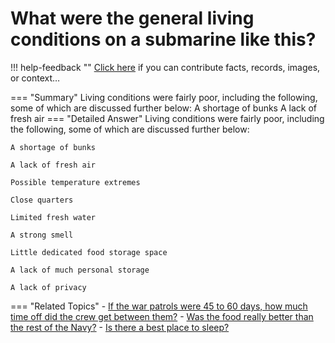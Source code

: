 # What were the general living conditions on a submarine like this?

!!! help-feedback ""
    <a href="/feedback/" data-feedback-link>Click here</a>
    if you can contribute facts, records, images, or context…

<a id="summary"></a>
=== "Summary"
    Living conditions were fairly poor, including the following, some of which are discussed further below: A shortage of bunks A lack of fresh air
=== "Detailed Answer"
    Living conditions were fairly poor, including the following, some of which are discussed further below:

    A shortage of bunks

    A lack of fresh air

    Possible temperature extremes

    Close quarters

    Limited fresh water

    A strong smell

    Little dedicated food storage space

    A lack of much personal storage

    A lack of privacy
=== "Related Topics"
    - [If the war patrols were 45 to 60 days, how much time off did the crew get between them?](./if-the-war-patrols-were-45-to-60-days-how-much-time-off-did-the-crew-get-between.md#summary)
    - [Was the food really better than the rest of the Navy?](./was-the-food-really-better-than-the-rest-of-the-navy.md#summary)
    - [Is there a best place to sleep?](./is-there-a-best-place-to-sleep.md#summary)